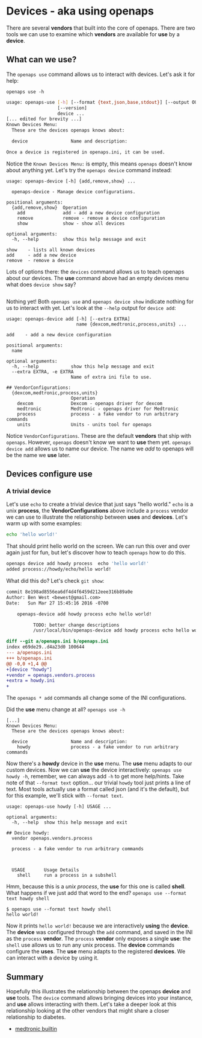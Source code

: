 
# Devices - aka **using** openaps

There are several **vendors** that built into the core of openaps.
There are two tools we can use to examine which **vendors** are available for
**use** by a **device**.

## What can we use?

The `openaps use` command allows us to interact with devices.  Let's ask it for help:

    openaps use -h

```bash
usage: openaps-use [-h] [--format {text,json,base,stdout}] [--output OUTPUT]
                   [--version]
                   device ...
[... edited for brevity ...]
Known Devices Menu:
  These are the devices openaps knows about:

  device                Name and description:

Once a device is registered in openaps.ini, it can be used.
```

Notice the `Known Devices Menu:` is empty, this means `openaps` doesn't know
about anything yet.
Let's try the `openaps device` command instead:

```
usage: openaps-device [-h] {add,remove,show} ...

  openaps-device - Manage device configurations.

positional arguments:
  {add,remove,show}  Operation
    add              add - add a new device configuration
    remove           remove - remove a device configuration
    show             show - show all devices

optional arguments:
  -h, --help         show this help message and exit

show    - lists all known devices
add     - add a new device
remove  - remove a device
```

Lots of options there: the `devices` command allows us to teach openaps about our devices.
The **use** command above had an empty devices menu what does `device show` say?
```
```
Nothing yet!  Both `openaps use` and `openaps device show` indicate nothing for us
to interact with yet.  Let's look at the `--help` output for `device add`:

```
usage: openaps-device add [-h] [--extra EXTRA]
                          name {dexcom,medtronic,process,units} ...

add    - add a new device configuration

positional arguments:
  name

optional arguments:
  -h, --help            show this help message and exit
  --extra EXTRA, -e EXTRA
                        Name of extra ini file to use.

## VendorConfigurations:
  {dexcom,medtronic,process,units}
                        Operation
    dexcom              Dexcom - openaps driver for dexcom
    medtronic           Medtronic - openaps driver for Medtronic
    process             process - a fake vendor to run arbitrary commands
    units               Units - units tool for openaps
```

Notice `VendorConfigurations`.  These are the default **vendors** that ship
with `openaps`.  However, `openaps` doesn't know we want to **use**
them yet.  `openaps device add` allows us to name our device.  The
name we *add* to openaps will be the name we **use** later.

## **Devices** configure **use**

### A trivial device

Let's use `echo` to create a trivial device that just says "hello
world."
`echo` is a unix **process**, the **VendorConfigurations** above include a
`process` vendor we can use to illustrate the relationship between **uses**
and **devices**.
Let's warm up with some examples:

```bash
echo 'hello world!'
```
That should print hello world on the screen.  We can run this over and
over again just for fun, but let's discover how to teach `openaps` how
to do this.

```bash
openaps device add howdy process  echo 'hello world!'
added process://howdy/echo/hello world!
```

What did this do? Let's check `git show`:

```diff
commit 8e198ad8556ea6df4d4f6459d212eee316b89a0e
Author: Ben West <bewest@gmail.com>
Date:   Sun Mar 27 15:45:16 2016 -0700

    openaps-device add howdy process echo hello world!

          TODO: better change descriptions
          /usr/local/bin/openaps-device add howdy process echo hello world!

diff --git a/openaps.ini b/openaps.ini
index e69de29..d4a23d0 100644
--- a/openaps.ini
+++ b/openaps.ini
@@ -0,0 +1,4 @@
+[device "howdy"]
+vendor = openaps.vendors.process
+extra = howdy.ini
+
```

The `openaps * add` commands all change some of the INI configurations.

Did the **use** menu change at all? `openaps use -h`

```
[...]
Known Devices Menu:
  These are the devices openaps knows about:

  device                Name and description:
    howdy               process - a fake vendor to run arbitrary commands

```

Now there's a **howdy** device in the **use** menu.  The **use** menu adapts
to our custom devices.  Now we can **use** the device interactively: `openaps
use howdy -h`, remember, we can always add `-h` to get more help/hints.
Take note of that `--format text` option... our trivial `howdy` tool just
prints a line of text.  Most tools actually use a format called json (and it's
the default), but for this example, we'll stick with `--format text`.

```
usage: openaps-use howdy [-h] USAGE ...

optional arguments:
  -h, --help  show this help message and exit

## Device howdy:
  vendor openaps.vendors.process

  process - a fake vendor to run arbitrary commands



  USAGE       Usage Details
    shell     run a process in a subshell
```

Hmm, because this is a *unix process*, the **use** for this one is called
**shell**.  What happens if we just add that word to the end? `openaps use
--format text howdy shell`

```
$ openaps use --format text howdy shell
hello world!
```

Now it prints `hello world!` because we are interactively **using** the
**device**.  The **device** was configured through the `add` command, and
saved in the INI as the `process` **vendor**.  The `process` **vendor** only
exposes a single **use**: the `shell` use allows us to run any unix process.
The **device** commands configure the **uses**.  The **use** menu adapts to
the registered **devices**.  We can interact with a device by using it.


## Summary

Hopefully this illustrates the relationship between the openaps **device** and
**use** tools.  The `device` command allows bringing devices into your
instance, and **use** allows interacting with them.  Let's take a deeper look
at this relationship looking at the other vendors that might share a closer
relationship to diabetes.

  * [medtronic builtin]


[medtronic builtin]: medtronic.md
[dexcom builtin]: dexcom.md
[overview]: ../overview.md

